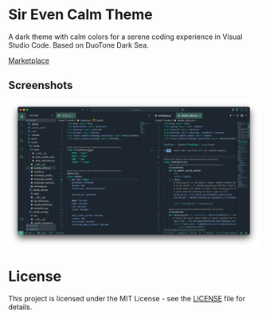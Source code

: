 # Sir Even Calm Theme

A dark theme with calm colors for a serene coding experience in Visual Studio Code.
Based on DuoTone Dark Sea.

[Marketplace](https://marketplace.visualstudio.com/items?itemName=sirEven.sir-even-calm-theme) 

## Screenshots

![Screenshot of the theme in action](screenshot.png)

# License

This project is licensed under the MIT License - see the [LICENSE](LICENSE) file for details.

